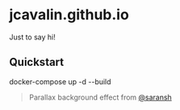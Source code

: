 # jcavalin.github.io

Just to say hi!

## Quickstart
docker-compose up -d --build

>Parallax background effect from [@saransh](https://codepen.io/saransh/pen/BKJun)